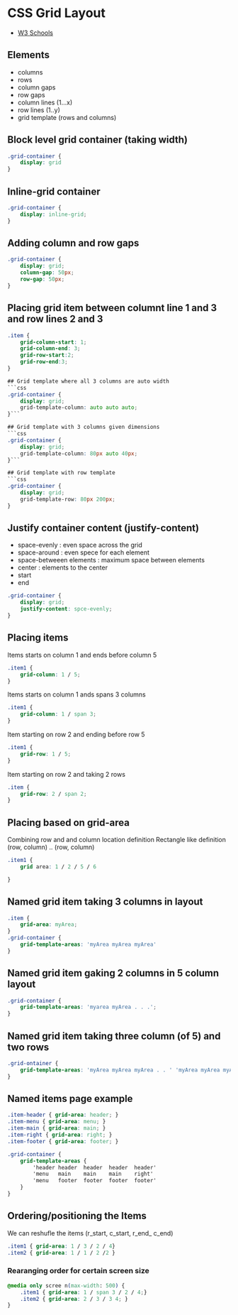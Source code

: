 # CSS Grid Layout
* [W3 Schools](https://www.w3schools.com/css/css_grid.asp)

## Elements
* columns
* rows
* column gaps
* row gaps
* column lines (1...x)
* row lines (1..y)
* grid template (rows and columns) 

## Block level grid container (taking width)
```css
.grid-container {
    display: grid
}
```

## Inline-grid container 
```css
.grid-container {
    display: inline-grid;
}
```

## Adding column and row gaps
```css
.grid-container {
    display: grid;
    column-gap: 50px;
    row-gap: 50px;
}
```

## Placing grid item between columnt line 1 and 3 and row lines 2 and 3
```css
.item {
    grid-column-start: 1;
    grid-column-end: 3;
    grid-row-start:2;
    grid-row-end:3;
}

## Grid template where all 3 columns are auto width
```css
.grid-container {
    display: grid;
    grid-template-column: auto auto auto;
}```

## Grid template with 3 columns given dimensions
```css
.grid-container {
    display: grid;
    grid-template-column: 80px auto 40px;
}```

## Grid template with row template
```css
.grid-container {
    display: grid;
    grid-template-row: 80px 200px;
}
```

## Justify container content (justify-content)
* space-evenly : even space across the grid
* space-around : even spece for each element
* space-betweeen elements : maximum space between elements
* center : elements to the center
* start
* end

```css
.grid-container {
    display: grid;
    justify-content: spce-evenly;
}
```

## Placing items
Items starts on column 1 and ends before column 5
```css
.item1 {
    grid-column: 1 / 5;
}
```
Items starts on column 1 ands spans 3 columns
```css
.item1 {
    grid-column: 1 / span 3;
}
```
Item starting on row 2 and ending before row 5
```css
.item1 {
    grid-row: 1 / 5;
}
```
Item starting on row 2 and taking 2 rows
```css
.item {
    grid-row: 2 / span 2;    
}
```

## Placing based on grid-area
Combining row and and column location definition
Rectangle like definition (row, column) .. (row, column)
```css
.item1 {
    grid area: 1 / 2 / 5 / 6

}
```
## Named grid item taking 3 columns in layout
```css
.item {
    grid-area: myArea;
}
.grid-container {
    grid-template-areas: 'myArea myArea myArea'
}
```

## Named grid item gaking 2 columns in 5 column layout
```css
.grid-container {
    grid-template-areas: 'myarea myArea . . .';
}
```

## Named grid item taking three column (of 5) and two rows
```css
.grid-ontainer {
    grid-template-areas: 'myArea myArea myArea . . ' 'myArea myArea myArea'
}
```

## Named items page example
```css
.item-header { grid-area: header; }
.item-menu { grid-area: menu; }
.item-main { grid-area: main; }
.item-right { grid-area: right; }
.item-footer { grid-area: footer; }

.grid-container {
    grid-template-areas {
        'header header  header  header  header'
        'menu   main    main    main    right'
        'menu   footer  footer  footer  footer'
    }
}
```
## Ordering/positioning the Items 
We can reshufle the items (r_start, c_start, r_end_ c_end)
```css
.item1 { grid-area: 1 / 3 / 2 / 4}
.item2 { grid-area: 1 / 1 / 2 /2 }
```

### Rearanging order for certain screen size
```css
@media only scree n(max-width: 500) {
    .item1 { grid-area: 1 / span 3 / 2 / 4;}
    .item2 { grid-area: 2 / 3 / 3 4; }
}